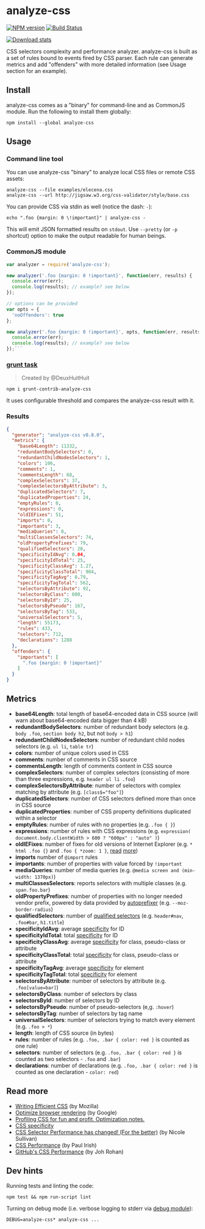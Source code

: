 analyze-css
===========

[![NPM version](https://badge.fury.io/js/analyze-css.png)](http://badge.fury.io/js/analyze-css)
[![Build Status](https://api.travis-ci.org/macbre/analyze-css.png)](http://travis-ci.org/macbre/analyze-css)

[![Download stats](https://nodei.co/npm/analyze-css.png?downloads=true&downloadRank=true)](https://nodei.co/npm/analyze-css/)

CSS selectors complexity and performance analyzer. analyze-css is built as a set of rules bound to events fired by CSS parser. Each rule can generate metrics and add "offenders" with more detailed information (see Usage section for an example).

## Install

analyze-css comes as a "binary" for command-line and as CommonJS module. Run the following to install them globally:

```
npm install --global analyze-css
```

## Usage

### Command line tool

You can use analyze-css "binary" to analyze local CSS files or remote CSS assets:

```
analyze-css --file examples/elecena.css
analyze-css --url http://jigsaw.w3.org/css-validator/style/base.css
```

You can provide CSS via stdin as well (notice the dash: ``-``):

```
echo ".foo {margin: 0 \!important}" | analyze-css -
```

This will emit JSON formatted results on ``stdout``. Use ``--pretty`` (or ``-p`` shortcut) option to make the output readable for human beings.

### CommonJS module

```js
var analyzer = require('analyze-css');

new analyzer('.foo {margin: 0 !important}', function(err, results) {
  console.error(err);
  console.log(results); // example? see below
});
```

```js
// options can be provided
var opts = {
  'noOffenders': true
};

new analyzer('.foo {margin: 0 !important}', opts, function(err, results) {
  console.error(err);
  console.log(results); // example? see below
});```
```

### [grunt task](https://www.npmjs.org/package/grunt-contrib-analyze-css)

> Created by @DeuxHuitHuit

```
npm i grunt-contrib-analyze-css
```

It uses configurable threshold and compares the analyze-css result with it.

### Results

```json
{
  "generator": "analyze-css v0.8.0",
  "metrics": {
    "base64Length": 11332,
    "redundantBodySelectors": 0,
    "redundantChildNodesSelectors": 1,
    "colors": 106,
    "comments": 1,
    "commentsLength": 68,
    "complexSelectors": 37,
    "complexSelectorsByAttribute": 3,
    "duplicatedSelectors": 7,
    "duplicatedProperties": 24,
    "emptyRules": 0,
    "expressions": 0,
    "oldIEFixes": 51,
    "imports": 0,
    "importants": 3,
    "mediaQueries": 0,
    "multiClassesSelectors": 74,
    "oldPropertyPrefixes": 79,
    "qualifiedSelectors": 28,
    "specificityIdAvg": 0.04,
    "specificityIdTotal": 25,
    "specificityClassAvg": 1.27,
    "specificityClassTotal": 904,
    "specificityTagAvg": 0.79,
    "specificityTagTotal": 562,
    "selectorsByAttribute": 92,
    "selectorsByClass": 600,
    "selectorsById": 25,
    "selectorsByPseudo": 167,
    "selectorsByTag": 533,
    "universalSelectors": 5,
    "length": 55173,
    "rules": 433,
    "selectors": 712,
    "declarations": 1288
  },
  "offenders": {
    "importants": [
      ".foo {margin: 0 !important}"
    ]
  }
}
```

## Metrics

* **base64Length**: total length of base64-encoded data in CSS source (will warn about base64-encoded data bigger than 4 kB)
* **redundantBodySelectors**: number of redundant body selectors (e.g. ``body .foo``, ``section body h2``, but not ``body > h1``)
* **redundantChildNodesSelectors**: number of redundant child nodes selectors (e.g. ``ul li``, ``table tr``)
* **colors**: number of unique colors used in CSS
* **comments**: number of comments in CSS source
* **commentsLength**: length of comments content in CSS source
* **complexSelectors**: number of complex selectors (consisting of more than three expressions, e.g. ``header ul li .foo``)
* **complexSelectorsByAttribute**: number of selectors with complex matching by attribute (e.g. ``[class$="foo"]``)
* **duplicatedSelectors**: number of CSS selectors defined more than once in CSS source
* **duplicatedProperties**: number of CSS property definitions duplicated within a selector
* **emptyRules**: number of rules with no properties (e.g. ``.foo { }``)
* **expressions**: number of rules with CSS expressions (e.g. ``expression( document.body.clientWidth > 600 ? "600px" : "auto" )``)
* **oldIEFixes**: number of fixes for old versions of Internet Explorer (e.g. ``* html .foo {}`` and ``.foo { *zoom: 1 }``, [read](http://blogs.msdn.com/b/ie/archive/2005/09/02/460115.aspx) [more](http://www.impressivewebs.com/ie7-ie8-css-hacks/))
* **imports** number of ``@import`` rules
* **importants**: number of properties with value forced by ``!important``
* **mediaQueries**: number of media queries (e.g. ``@media screen and (min-width: 1370px)``)
* **multiClassesSelectors**: reports selectors with multiple classes (e.g. ``span.foo.bar``)
* **oldPropertyPrefixes**: number of properties with no longer needed vendor prefix, powered by data provided by [autoprefixer](https://github.com/ai/autoprefixer) (e.g. ``--moz-border-radius``)
* **qualifiedSelectors**: number of [qualified selectors](https://developer.mozilla.org/en-US/docs/Web/Guide/CSS/Writing_efficient_CSS) (e.g. ``header#nav``, ``.foo#bar``, ``h1.title``)
* **specificityIdAvg**: average [specificity](http://css-tricks.com/specifics-on-css-specificity/) for ID
* **specificityIdTotal**: total [specificity](http://css-tricks.com/specifics-on-css-specificity/) for ID
* **specificityClassAvg**: average [specificity](http://css-tricks.com/specifics-on-css-specificity/) for class, pseudo-class or attribute
* **specificityClassTotal**: total [specificity](http://css-tricks.com/specifics-on-css-specificity/) for class, pseudo-class or attribute
* **specificityTagAvg**: average [specificity](http://css-tricks.com/specifics-on-css-specificity/) for element
* **specificityTagTotal**: total [specificity](http://css-tricks.com/specifics-on-css-specificity/) for element
* **selectorsByAttribute**: number of selectors by attribute (e.g. ``.foo[value=bar]``)
* **selectorsByClass**: number of selectors by class
* **selectorsById**: number of selectors by ID
* **selectorsByPseudo**: number of pseudo-selectors (e,g. ``:hover``)
* **selectorsByTag**: number of selectors by tag name
* **universalSelectors**: number of selectors trying to match every element (e.g. ``.foo > *``)
* **length**: length of CSS source (in bytes)
* **rules**: number of rules (e.g. ``.foo, .bar { color: red }`` is counted as one rule)
* **selectors**: number of selectors (e.g. ``.foo, .bar { color: red }`` is counted as two selectors - ``.foo`` and ``.bar``)
* **declarations**: number of declarations (e.g. ``.foo, .bar { color: red }`` is counted as one declaration - ``color: red``)

## Read more

* [Writing Efficient CSS](http://developer.mozilla.org/en/Writing_Efficient_CSS) (by Mozilla)
* [Optimize browser rendering](https://developers.google.com/speed/docs/best-practices/rendering) (by Google)
* [Profiling CSS for fun and profit. Optimization notes.](http://perfectionkills.com/profiling-css-for-fun-and-profit-optimization-notes/)
* [CSS specificity](http://css-tricks.com/specifics-on-css-specificity/)
* [CSS Selector Performance has changed! (For the better)](http://calendar.perfplanet.com/2011/css-selector-performance-has-changed-for-the-better/) (by Nicole Sullivan)
* [CSS Performance](http://dl.dropboxusercontent.com/u/39519/talks/cssperf/index.html) (by Paul Irish)
* [GitHub's CSS Performance](https://speakerdeck.com/jonrohan/githubs-css-performance) (by Joh Rohan)

## Dev hints

Running tests and linting the code:

```
npm test && npm run-script lint
```

Turning on debug mode (i.e. verbose logging to stderr via [debug module](https://npmjs.org/package/debug)):

```
DEBUG=analyze-css* analyze-css ...
```
